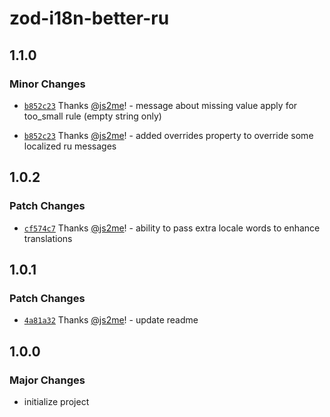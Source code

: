 # zod-i18n-better-ru

## 1.1.0

### Minor Changes

- [`b852c23`](https://github.com/js2me/zod-i18n-better-ru/commit/b852c23f2072f5047d97a1fb8101b5fd5311c5f3) Thanks [@js2me](https://github.com/js2me)! - message about missing value apply for too_small rule (empty string only)

- [`b852c23`](https://github.com/js2me/zod-i18n-better-ru/commit/b852c23f2072f5047d97a1fb8101b5fd5311c5f3) Thanks [@js2me](https://github.com/js2me)! - added overrides property to override some localized ru messages

## 1.0.2

### Patch Changes

- [`cf574c7`](https://github.com/js2me/zod-i18n-better-ru/commit/cf574c79aa252dff18d035af60a6c9aa41322424) Thanks [@js2me](https://github.com/js2me)! - ability to pass extra locale words to enhance translations

## 1.0.1

### Patch Changes

- [`4a81a32`](https://github.com/js2me/zod-i18n-better-ru/commit/4a81a325bec52c58cf3223c6af57faaa969ddc30) Thanks [@js2me](https://github.com/js2me)! - update readme

## 1.0.0

### Major Changes

- initialize project
